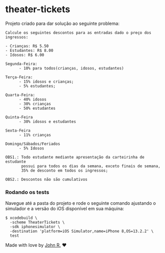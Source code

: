 # theater-tickets
Projeto criado para dar solução ao seguinte problema:

```text
Calcule os seguintes descontos para as entradas dado o preço dos ingressos:

- Crianças: R$ 5.50
- Estudantes: R$ 8.00
- Idosos: R$ 6.00

Segunda-Feira: 
      - 10% para todos(crianças, idosos, estudantes)

Terça-Feira:
      - 15% idosos e crianças;
      - 5% estudantes;

Quarta-Feira:
      - 40% idosos
      - 30% crianças
      - 50% estudantes

Quinta-Feira
      - 30% idosos e estudantes

Sexta-Feira
      - 11% crianças

Domingo/Sábados/Feriados
      - 5% Idosos

OBS1.: Todo estudante mediante apresentação da carteirinha de estudante 
       possui para todos os dias da semana, exceto finais de semana, 
       35% de desconto em todos os ingressos;

OBS2.: Descontos não são cumulativos
```

### Rodando os tests

Navegue até a pasta do projeto e rode o seguinte comando ajustando o simulador e a versão do iOS disponível em sua máquina:

```shell
$ xcodebuild \
  -scheme TheaterTickets \
  -sdk iphonesimulator \
  -destination 'platform=iOS Simulator,name=iPhone 8,OS=13.2.2' \
  test
```

Made with love by [John R.](https://www.linkedin.com/in/johnlenonreis/) &#9829;
